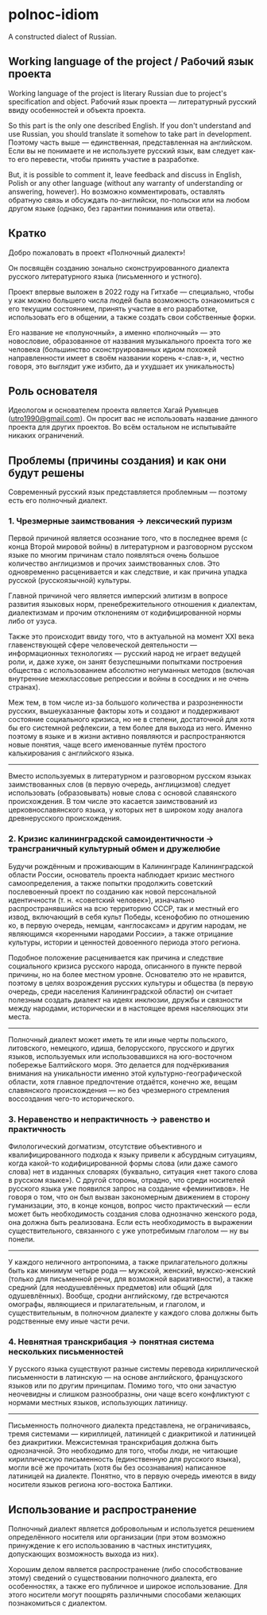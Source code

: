 polnoc-idiom
============
 A constructed dialect of Russian.

Working language of the project / Рабочий язык проекта
------------------------------------------------------
Working language of the project is literary Russian due to project's specification and object.
Рабочий язык проекта — литературный русский ввиду особенностей и объекта проекта.

So this part is the only one described English. If you don't understand and use Russian, you should translate it somehow to take part in development.
Поэтому часть выше — единственная, представленная на английском. Если вы не понимаете и не используете русский язык, вам следует как-то его перевести, чтобы принять участие в разработке.

But, it is possible to comment it, leave feedback and discuss in English, Polish or any other language (without any warranty of understanding or answering, however).
Но возможно комментировать, оставлять обратную связь и обсуждать по-английски, по-польски или на любом другом языке (однако, без гарантии понимания или ответа).

Кратко
------
Добро пожаловать в проект «Полночный диалект»!

Он посвящён созданию зонально сконструированного диалекта русского литературного языка (письменного и устного).

Проект впервые выложен в 2022 году на Гитхабе — специально, чтобы у как можно большего числа людей была возможность ознакомиться с его текущим состоянием, принять участие в его разработке, использовать его в общении, а также создать свои собственные форки.

Его название не «полуночный», а именно «полночный» — это новословие, образованное от названия музыкального проекта того же человека (большинство сконструированных идиом похожей направленности имеет в своём названии корень «-слав-», и, честно говоря, это выглядит уже избито, да и ухудшает их уникальность)

Роль основателя
---------------
Идеологом и основателем проекта является Хагай Румянцев (utro1990@gmail.com). Он просит вас не использовать название данного проекта для других проектов. Во всём остальном не испытывайте никаких ограничений.

Проблемы (причины создания) и как они будут решены
--------------------------------------------------
Современный русский язык представляется проблемным — поэтому есть его полночный диалект.

### 1. Чрезмерные заимствования → лексический пуризм
Первой причиной является осознание того, что в последнее время (с конца Второй мировой войны) в литературном и разговорном русском языке по многим причинам стало появляться очень большое количество англицизмов и прочих заимствованных слов. Это одновременно расценивается и как следствие, и как причина упадка русской (русскоязычной) культуры. 

Главной причиной чего является имперский элитизм в вопросе развития языковых норм, пренебрежительного отношения к диалектам, диалектизмам и прочим отклонениям от кодифицированной нормы либо от узуса.

Также это происходит ввиду того, что в актуальной на момент XXI века главенствующей сфере человеческой деятельности — информационных технологиях — русский народ не играет ведущей роли, и, даже хуже, он занят безуспешными попытками построения общества с использованием абсолютно негуманных методов (включая внутренние межклассовые репрессии и войны в соседних и не очень странах).

Меж тем, в том числе из-за большого количества и разрозненности русских, вышеуказанные факторы хоть и создают и поддерживают состояние социального кризиса, но не в степени, достаточной для хотя бы его системной рефлексии, а тем более для выхода из него. Именно поэтому в языке и в жизни активно появляются и распространяются новые понятия, чаще всего именованные путём простого калькирования с английского языка.

***

Вместо используемых в литературном и разговорном русском языках заимствованных слов (в первую очередь, англицизмов) следует использовать (образовывать) новые слова с основой славянского происхождения. В том числе это касается заимствований из церковнославянского языка, у которых нет в широком ходу аналога древнерусского происхождения.

### 2. Кризис калининградской самоидентичности → трансграничный культурный обмен и дружелюбие
Будучи рождённым и проживающим в Калининграде Калининградской области России, основатель проекта наблюдает кризис местного самоопределения, а также попытки продолжить советский послевоенный проект по созданию как новой персональной идентичности (т. н. «советский человек»), изначально распространявшийся на всю территорию СССР, так и местный его извод, включающий в себя культ Победы, ксенофобию по отношению ко, в первую очередь, немцам, «англосаксам» и другим народам, не являющимся «коренными народами России», а также отрицание культуры, истории и ценностей довоенного периода этого региона.

Подобное положение расценивается как причина и следствие социального кризиса русского народа, описанного в пункте первой причины, но на более местном уровне. Основателю это не нравится, поэтому в целях возрождения русских культуры и общества (в первую очередь, среди населения Калининградской области) он считает полезным создать диалект на идеях инклюзии, дружбы и связности между народами, исторически и в настоящее время населяющих эти места.

***

Полночный диалект может иметь те или иные черты польского, литовского, немецкого, идиша, белорусского, прусского и других языков, используемых или использовавшихся на юго-восточном побережье Балтийского моря. Это делается для подчёркивания внимания на уникальности именно этой культурно-географической области, хотя главное предпочтение отдаётся, конечно же, вещам славянского происхождения — но без чрезмерного стремления воссоздания чего-то исторического.

### 3. Неравенство и непрактичность → равенство и практичность
Филологический догматизм, отсутствие объективного и квалифицированного подхода к языку привели к абсурдным ситуациям, когда какой-то кодифицированной формы слова (или даже самого слова) нет в изданных словарях (буквально, ситуация «нет такого слова в русском языке»). С другой стороны, отрадно, что среди носителей русского языка уже появился запрос на создание «феминитивов». Не говоря о том, что он был вызван закономерным движением в сторону гуманизации, это, в конце концов, вопрос чисто практический — если может быть необходимость создания слова однозначно женского рода, она должна быть реализована. Если есть необходимость в выражении существительного, связанного с уже употребимым глаголом — ну вы понели.

***

У каждого неличного антропонима, а также прилагательного должны быть как минимум четыре рода — мужской, женский, мужско-женский (только для письменной речи, для возможной вариативности), а также средний (для неодушевлённых предметов) или общий (для одушевлённых). Вообще, сродни английскому, где встречаются омографы, являющиеся и прилагательным, и глаголом, и существительным, в полночном диалекте у каждого слова должны быть родственные ему иные части речи.

### 4. Невнятная транскрибация → понятная система нескольких письменностей
У русского языка существуют разные системы перевода кириллической письменности в латинскую — на основе английского, французского языков или по другим принципам. Помимо того, что они зачастую неочевидны и слишком разнообразны, они чаще всего конфликтуют с нормами местных языков, использующих латиницу.

***

Письменность полночного диалекта представлена, не ограничиваясь, тремя системами — кириллицей, латиницей с диакритикой и латиницей без диакритики. Межсистемная транскрибация должна быть однозначной. Это необходимо для того, чтобы люди, не читающие кириллическую письменность (единственную для русского языка), могли всё же прочитать (хотя бы без осознавания) написанное латиницей на диалекте. Понятно, что в первую очередь имеются в виду носители языков региона юго-востока Балтики.

Использование и распространение
-------------------------------
Полночный диалект является добровольным и используется решением определённого носителя или организации (при этом возможно принуждение к его использованию в частных институциях, допускающих возможность выхода из них). 

Хорошим делом является распространение (либо способствование этому) сведений о существовании полночного диалекта, его особенностях, а также его публичное и широкое использование. Для этого носители могут поощрять различными способами желающих познакомиться с диалектом.